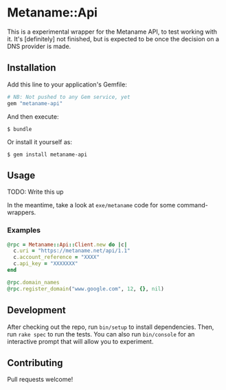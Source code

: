 # Metaname::Api

This is a experimental wrapper for the Metaname API, to test working with it.
It's [definitely] not finished, but is expected to be once the decision on a DNS provider is made.

## Installation

Add this line to your application's Gemfile:

```ruby
# NB: Not pushed to any Gem service, yet
gem "metaname-api"
```

And then execute:

    $ bundle

Or install it yourself as:

    $ gem install metaname-api

## Usage

TODO: Write this up

In the meantime, take a look at `exe/metaname` code for some command-wrappers.

### Examples

```ruby
@rpc = Metaname::Api::Client.new do |c|
  c.uri = "https://metaname.net/api/1.1"
  c.account_reference = "XXXX"
  c.api_key = "XXXXXXX"
end

@rpc.domain_names
@rpc.register_domain("www.google.com", 12, {}, nil)
```

## Development

After checking out the repo, run `bin/setup` to install dependencies. Then, run `rake spec` to run the tests. You can also run `bin/console` for an interactive prompt that will allow you to experiment.

## Contributing

Pull requests welcome!
